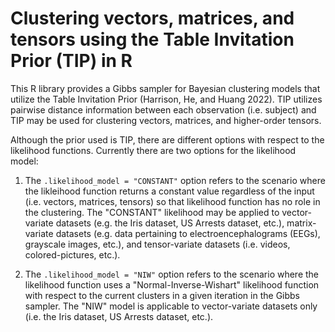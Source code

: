 # Clustering vectors, matrices, and tensors using the Table Invitation Prior (TIP) in R 
This R library provides a Gibbs sampler for Bayesian clustering models that utilize the Table Invitation Prior (Harrison, He, and Huang 2022). TIP utilizes pairwise distance information between each observation (i.e. subject) and TIP may be used for clustering vectors, matrices, and higher-order tensors. 

Although the prior used is TIP, there are different options with respect to the likelihood functions. Currently there are two options for the likelihood model:

1. The ```.likelihood_model = "CONSTANT"``` option refers to the scenario where the likleihood function returns a constant value regardless of the input (i.e. vectors, matrices, tensors) so that likelihood function has no role in the clustering. The "CONSTANT" likelihood may be applied to vector-variate datasets (e.g. the Iris dataset, US Arrests dataset, etc.), matrix-variate datasets (e.g. data pertaining to electroencephalograms (EEGs), grayscale images, etc.), and tensor-variate datasets (i.e. videos, colored-pictures, etc.). 

2. The ```.likelihood_model = "NIW"``` option refers to the scenario where the likelihood function uses a "Normal-Inverse-Wishart" likelihood function with respect to the current clusters in a given iteration in the Gibbs sampler. The "NIW" model is applicable to vector-variate datasets only (i.e. the Iris dataset, US Arrests dataset, etc.).  
